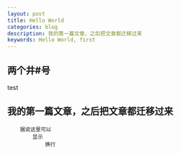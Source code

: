 ```yaml
---
layout: post
title: Hello World
categories: blog
description: 我的第一篇文章，之后把文章都迁移过来
keywords: Hello World, first
---
```


## 两个井#号

test

## 我的第一篇文章，之后把文章都迁移过来

```
    据说这里可以
        显示
            换行
```
